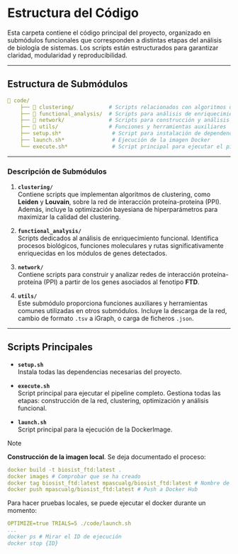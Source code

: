 # **Estructura del Código**

Esta carpeta contiene el código principal del proyecto, organizado en submódulos funcionales que corresponden a distintas etapas del análisis de biología de sistemas. Los scripts están estructurados para garantizar claridad, modularidad y reproducibilidad.

---

## **Estructura de Submódulos**

```yaml
📂 code/
    ├── 📂 clustering/           # Scripts relacionados con algoritmos de clustering
    ├── 📂 functional_analysis/  # Scripts para análisis de enriquecimiento funcional
    ├── 📂 network/              # Scripts para construcción y análisis de la red PPI
    ├── 📂 utils/                # Funciones y herramientas auxiliares
    ├── setup.sh*                # Script para instalación de dependencias
    ├── launch.sh*               # Ejecución de la imagen Docker
    └── execute.sh*              # Script principal para ejecutar el pipeline completo
```

---

### **Descripción de Submódulos**

1. **`clustering/`**  
   Contiene scripts que implementan algoritmos de clustering, como **Leiden** y **Louvain**, sobre la red de interacción proteína-proteína (PPI). Además, incluye la optimización bayesiana de hiperparámetros para maximizar la calidad del clustering.

2. **`functional_analysis/`**  
   Scripts dedicados al análisis de enriquecimiento funcional. Identifica procesos biológicos, funciones moleculares y rutas significativamente enriquecidas en los módulos de genes detectados.

3. **`network/`**  
   Contiene scripts para construir y analizar redes de interacción proteína-proteína (PPI) a partir de los genes asociados al fenotipo **FTD**.

4. **`utils/`**  
   Este submódulo proporciona funciones auxiliares y herramientas comunes utilizadas en otros submódulos. Incluye la descarga de la red, cambio de formato `.tsv` a iGraph, o carga de ficheros `.json`.

---

## **Scripts Principales**

- **`setup.sh`**  
   Instala todas las dependencias necesarias del proyecto.

- **`execute.sh`**  
   Script principal para ejecutar el pipeline completo. Gestiona todas las etapas: construcción de la red, clustering, optimización y análisis funcional.

- **`launch.sh`**  
   Script principal para la ejecución de la DockerImage.

>[!NOTE] 
> **Construcción de la imagen local**. Se deja documentado el proceso:
> ```yaml
> docker build -t biosist_ftd:latest .
> docker images # Comprobar que se ha creado
> docker tag biosist_ftd:latest mpascualg/biosist_ftd:latest # Nombre de usuario
> docker push mpascualg/biosist_ftd:latest # Push a Docker Hub
> ```
> Para hacer pruebas locales, se puede ejecutar el docker durante un momento:
> ```yaml
> OPTIMIZE=true TRIALS=5 ./code/launch.sh
> ...
> docker ps # Mirar el ID de ejecución
> docker stop {ID}